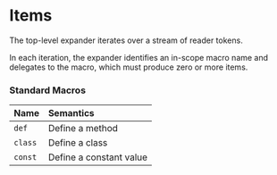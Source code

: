 # Items

The top-level expander iterates over a stream of reader tokens.

In each iteration, the expander identifies an in-scope macro name and delegates to the macro, which must produce zero or more items.

### Standard Macros

| Name | Semantics |
| :--- | :--- |
| `def` | Define a method |
| `class` | Define a class |
| `const` | Define a constant value |

